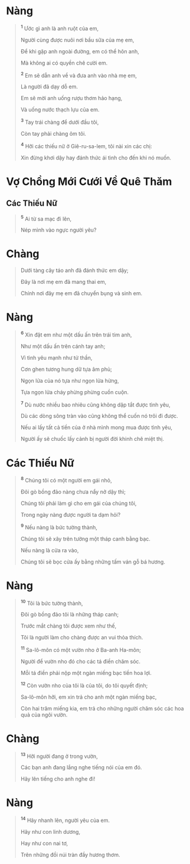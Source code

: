 # Nàng

> <sup><b>1</b></sup> Ước gì anh là anh ruột của em,
> 
> Người cùng được nuôi nơi bầu sữa của mẹ em,
> 
> Ðể khi gặp anh ngoài đường, em có thể hôn anh,
> 
> Mà không ai có quyền chê cười em.
> 
> <sup><b>2</b></sup> Em sẽ dẫn anh về và đưa anh vào nhà mẹ em,
> 
> Là người đã dạy dỗ em.
> 
> Em sẽ mời anh uống rượu thơm hảo hạng,
> 
> Và uống nước thạch lựu của em.
>
> <sup><b>3</b></sup> Tay trái chàng để dưới đầu tôi,
> 
> Còn tay phải chàng ôm tôi.
>
> <sup><b>4</b></sup> Hỡi các thiếu nữ ở Giê-ru-sa-lem, tôi nài xin các chị:
> 
> Xin đừng khơi dậy hay đánh thức ái tình cho đến khi nó muốn.

# Vợ Chồng Mới Cưới Về Quê Thăm

## Các Thiếu Nữ

> <sup><b>5</b></sup> Ai từ sa mạc đi lên,
> 
> Nép mình vào ngực người yêu?

# Chàng

> Dưới tàng cây táo anh đã đánh thức em dậy;
> 
> Ðây là nơi mẹ em đã mang thai em,
> 
> Chính nơi đây mẹ em đã chuyển bụng và sinh em.

# Nàng

> <sup><b>6</b></sup> Xin đặt em như một dấu ấn trên trái tim anh,
> 
> Như một dấu ấn trên cánh tay anh;
> 
> Vì tình yêu mạnh như tử thần,
> 
> Cơn ghen tương hung dữ tựa âm phủ;
> 
> Ngọn lửa của nó tựa như ngọn lửa hừng,
> 
> Tựa ngọn lửa cháy phừng phừng cuồn cuộn.
> 
> <sup><b>7</b></sup> Dù nước nhiều bao nhiêu cũng không dập tắt được tình yêu,
> 
> Dù các dòng sông tràn vào cũng không thể cuốn nó trôi đi được.
> 
> Nếu ai lấy tất cả tiền của ở nhà mình mong mua được tình yêu,
> 
> Người ấy sẽ chuốc lấy cảnh bị người đời khinh chê miệt thị.

# Các Thiếu Nữ

> <sup><b>8</b></sup> Chúng tôi có một người em gái nhỏ,
> 
> Ðôi gò bồng đảo nàng chưa nẩy nở dậy thì;
> 
> Chúng tôi phải làm gì cho em gái của chúng tôi,
> 
> Trong ngày nàng được người ta dạm hỏi?
> 
> <sup><b>9</b></sup> Nếu nàng là bức tường thành,
> 
> Chúng tôi sẽ xây trên tường một tháp canh bằng bạc.
> 
> Nếu nàng là cửa ra vào,
> 
> Chúng tôi sẽ bọc cửa ấy bằng những tấm ván gỗ bá hương.

# Nàng

> <sup><b>10</b></sup> Tôi là bức tường thành,
> 
> Ðôi gò bồng đảo tôi là những tháp canh;
> 
> Trước mắt chàng tôi được xem như thế,
> 
> Tôi là người làm cho chàng được an vui thỏa thích.
>
> <sup><b>11</b></sup> Sa-lô-môn có một vườn nho ở Ba-anh Ha-môn;
> 
> Người để vườn nho đó cho các tá điền chăm sóc.
> 
> Mỗi tá điền phải nộp một ngàn miếng bạc tiền hoa lợi.
> 
> <sup><b>12</b></sup> Còn vườn nho của tôi là của tôi, do tôi quyết định;
> 
> Sa-lô-môn hỡi, em xin trả cho anh một ngàn miếng bạc,
> 
> Còn hai trăm miếng kia, em trả cho những người chăm sóc các hoa quả của ngôi vườn.

# Chàng

> <sup><b>13</b></sup> Hỡi người đang ở trong vườn,
> 
> Các bạn anh đang lắng nghe tiếng nói của em đó.
> 
> Hãy lên tiếng cho anh nghe đi!

# Nàng

> <sup><b>14</b></sup> Hãy nhanh lên, người yêu của em.
> 
> Hãy như con linh dương,
> 
> Hay như con nai tơ,
> 
> Trên những đồi núi tràn đầy hương thơm.